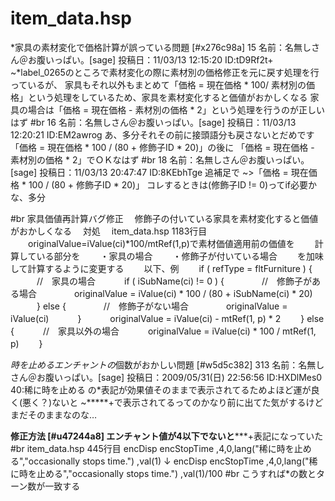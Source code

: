 # item_data.hsp


*家具の素材変化で価格計算が誤っている問題 [#x276c98a]
15 名前：名無しさん＠お腹いっぱい。[sage] 投稿日：11/03/13 12:15:20 ID:tD9Rf2t+
~*label_0265のところで素材変化の際に素材別の価格修正を元に戻す処理を行っているが、
家具もそれ以外もまとめて「価格 = 現在価格 * 100/ 素材別の価格」という処理をしているため、家具を素材変化すると価値がおかしくなる
家具の場合は「価格 = 現在価格 - 素材別の価格 * 2」という処理を行うのが正しいはず
#br
16 名前：名無しさん＠お腹いっぱい。[sage] 投稿日：11/03/13 12:20:21 ID:EM2awrog
あ、多分それその前に接頭語分も戻さないとだめです
「価格 = 現在価格 * 100 / (80 + 修飾子ID * 20)」の後に
「価格 = 現在価格 - 素材別の価格 * 2」でＯＫなはず
#br
18 名前：名無しさん＠お腹いっぱい。[sage] 投稿日：11/03/13 20:47:47 ID:8KEbhTge
追補足で
~>「価格 = 現在価格 * 100 / (80 + 修飾子ID * 20)」
コレするときは(修飾子ID != 0)ってif必要かな、多分

#br
家具価値再計算バグ修正
　修飾子の付いている家具を素材変化すると価値がおかしくなる
　対処
　item_data.hsp 1183行目
　　originalValue=iValue(ci)*100/mtRef(1,p)で素材価値適用前の価値を
　　計算している部分を
　　・家具の場合
　　・修飾子が付いている場合
　　を加味して計算するように変更する
　　以下、例
　　if ( refType = fltFurniture ) {
　　　//　家具の場合
　　　if ( iSubName(ci) != 0 ) {
　　　　//　修飾子がある場合
　　　　originalValue = iValue(ci) * 100 / (80 + iSubName(ci) * 20)
　　　} else {
　　　　//　修飾子がない場合
　　　　originalValue = iValue(ci)
　　　}
　　　originalValue = iValue(ci) - mtRef(1, p) * 2
　　} else {
　　　//　家具以外の場合
　　　originalValue = iValue(ci) * 100 / mtRef(1, p)
　　}

*時を止めるエンチャントの*個数がおかしい問題 [#w5d5c382]
313 名前：名無しさん＠お腹いっぱい。[sage] 投稿日：2009/05/31(日) 22:56:56 ID:HXDlMes0
40:稀に時を止める
の*表記が効果値そのままで表示されてるためよほど運が良く(悪く？)ないと
~*****+で表示されてるってのかなり前に出てた気がするけどまだそのままなのな…

**修正方法 [#u47244a8]
エンチャント値が4以下でないと*****+表記になっていた
#br
item_data.hsp 445行目
  encDisp encStopTime   ,4,0,lang("稀に時を止める","occasionally stops time.")              ,val(1)
↓
  encDisp encStopTime   ,4,0,lang("稀に時を止める","occasionally stops time.")              ,val(1)/100
#br
こうすれば*の数とターン数が一致する

